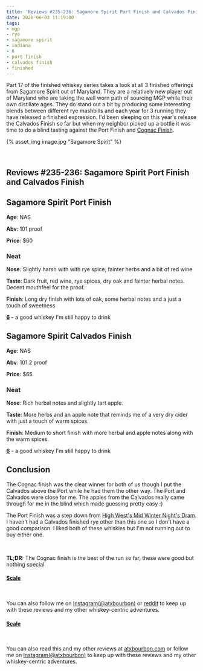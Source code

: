 ```yaml
---
title: 'Reviews #235-236: Sagamore Spirit Port Finish and Calvados Finish'
date: 2020-06-03 11:19:00
tags:
- mgp
- rye
- sagamore spirit
- indiana
- 6
- port finish
- calvados finish
- finished
---
```


Part 17 of the finished whiskey series takes a look at all 3 finished offerings from Sagamore Spirit out of Maryland. They are a relatively new player out of Maryland who are taking the well worn path of sourcing MGP while their own distillate ages. They do stand out a bit by producing some interesting blends between different rye mashbills and each year for 3 running they have released a finished expression. I'd been sleeping on this year's release the Calvados Finish so far but when my neighbor picked up a bottle it was time to do a blind tasting against the Port Finish and [Cognac Finish](https://atxbourbon.com/2020/03/14/Review-215-Sagamore-Spirit-Cognac-Finish/). 

{% asset_img image.jpg "Sagamore Spirit" %}

&nbsp;

## Reviews #235-236: Sagamore Spirit Port Finish and Calvados Finish

## Sagamore Spirit Port Finish
**Age**: NAS

**Abv**: 101 proof

**Price**: $60

### Neat
**Nose**: Slightly harsh with with rye spice, fainter herbs and a bit of red wine

**Taste**: Dark fruit, red wine, rye spices, dry oak and fainter herbal notes. Decent mouthfeel for the proof.

**Finish**: Long dry finish with lots of oak, some herbal notes and a just a touch of sweetness

[**6**](https://atxbourbon.com/tags/6/) - a good whiskey I'm still happy to drink

## Sagamore Spirit Calvados Finish
**Age**: NAS

**Abv**: 101.2 proof

**Price**: $65

### Neat
**Nose**: Rich herbal notes and slightly tart apple.

**Taste**: More herbs and an apple note that reminds me of a very dry cider with just a touch of warm spices.

**Finish**: Medium to short finish with more herbal and apple notes along with the warm spices.

[**6**](https://atxbourbon.com/tags/6/) - a good whiskey I'm still happy to drink

## Conclusion

The Cognac finish was the clear winner for both of us though I put the Calvados above the Port while he had them the other way. The Port and Calvados were close for me. The apples from the Calvados really came through for me in the blind which made guessing pretty easy :)

The Port Finish was a step down from [High West's Mid Winter Night's Dram](https://atxbourbon.com/2019/11/21/Review-160-163-High-West-AMidwinter-Nights-Dram-Acts-2-5-6-and-7/). I haven't had a Calvados finished rye other than this one so I don't have a good comparison. I liked both of these whiskies but I'm not running out to buy either one.

&nbsp;

**TL;DR:** The Cognac finish is the best of the run so far, these were good but nothing special

#### [Scale](http://atxbourbon.com/Scale/)

&nbsp;

You can also follow me on [Instagram(@atxbourbon)](https://www.instagram.com/atxbourbon/) or [reddit](https://www.reddit.com/r/atxbourbon/) to keep up with these reviews and my other whiskey-centric adventures.

#### [Scale](https://www.reddit.com/r/atxbourbon/comments/c9zarn/updated_review_scale/)

&nbsp;

You can also read this and my other reviews at [atxbourbon.com](http://atxbourbon.com) or follow me on [Instagram(@atxbourbon)](https://www.instagram.com/atxbourbon/) to keep up with these reviews and my other whiskey-centric adventures.
